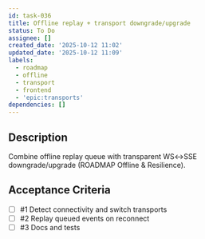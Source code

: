 ```yaml
---
id: task-036
title: Offline replay + transport downgrade/upgrade
status: To Do
assignee: []
created_date: '2025-10-12 11:02'
updated_date: '2025-10-12 11:09'
labels:
  - roadmap
  - offline
  - transport
  - frontend
  - 'epic:transports'
dependencies: []
---
```


## Description

<!-- SECTION:DESCRIPTION:BEGIN -->
Combine offline replay queue with transparent WS↔SSE downgrade/upgrade (ROADMAP Offline & Resilience).
<!-- SECTION:DESCRIPTION:END -->

## Acceptance Criteria
<!-- AC:BEGIN -->
- [ ] #1 Detect connectivity and switch transports
- [ ] #2 Replay queued events on reconnect
- [ ] #3 Docs and tests
<!-- AC:END -->

